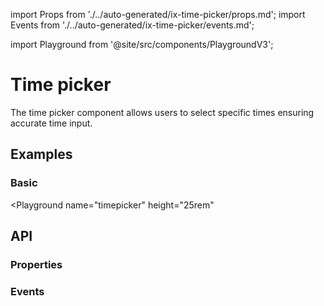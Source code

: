 import Props from './../auto-generated/ix-time-picker/props.md';
import Events from './../auto-generated/ix-time-picker/events.md';

import Playground from '@site/src/components/PlaygroundV3';

# Time picker
<!-- introduction start -->
The time picker component allows users to select specific times ensuring accurate time input.
<!-- introduction end -->
## Examples

### Basic

<Playground
  name="timepicker" 
  height="25rem"
  >
</Playground>

## API 

### Properties

<Props />

### Events

<Events />
